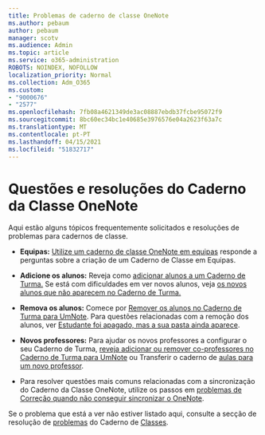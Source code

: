 ```yaml
---
title: Problemas de caderno de classe OneNote
ms.author: pebaum
author: pebaum
manager: scotv
ms.audience: Admin
ms.topic: article
ms.service: o365-administration
ROBOTS: NOINDEX, NOFOLLOW
localization_priority: Normal
ms.collection: Adm_O365
ms.custom:
- "9000676"
- "2577"
ms.openlocfilehash: 7fb08a4621349de3ac08887ebdb37fcbe95072f9
ms.sourcegitcommit: 8bc60ec34bc1e40685e3976576e04a2623f63a7c
ms.translationtype: MT
ms.contentlocale: pt-PT
ms.lasthandoff: 04/15/2021
ms.locfileid: "51832717"
---
```

# <a name="onenote-class-notebook-issues-and-resolutions"></a>Questões e resoluções do Caderno da Classe OneNote

Aqui estão alguns tópicos frequentemente solicitados e resoluções de problemas para cadernos de classe.

- **Equipas:** [Utilize um caderno de classe OneNote em equipas](https://support.office.com/article/bd77f11f-27cd-4d41-bfbd-2b11799f1440) responde a perguntas sobre a criação de um Caderno de Classe em Equipas.

- **Adicione os alunos:** Reveja como [adicionar alunos a um Caderno de Turma.](https://support.office.com/article/149882af-506a-4689-9fee-39309b97aae8) Se está com dificuldades em ver novos alunos, veja [os novos alunos que não aparecem no Caderno de Turma.](https://support.office.com/article/4da02c45-b435-4af1-921b-51b8ee40e1c9)

- **Remova os alunos:** Comece por [Remover os alunos no Caderno de Turma para UmNote](https://support.office.com/article/86dcf019-408f-4de8-8055-eb61f1578c3c). Para questões relacionadas com a remoção dos alunos, ver [Estudante foi apagado, mas a sua pasta ainda aparece](https://support.office.com/article/0ed81eaa-c14a-436f-bb6f-ce95f130cc71).

- **Novos professores:** Para ajudar os novos professores a configurar o seu Caderno de Turma, [reveja adicionar ou remover co-professores no Caderno de Turma para UmNote](https://support.office.com/article/fdcb870b-49a7-4a14-9ea6-d817f88026f8) ou Transferir o caderno de [aulas para um novo professor](https://support.office.com/article/84ef5d4a-0eec-4d5b-bc22-1317bc3b9027).

- Para resolver questões mais comuns relacionadas com a sincronização do Caderno da Classe OneNote, utilize os passos em [problemas de Correção quando não conseguir sincronizar o OneNote](https://support.office.com/article/Fix-issues-when-you-can-t-sync-OneNote-299495ef-66d1-448f-90c1-b785a6968d45).

Se o problema que está a ver não estiver listado aqui, consulte a secção de resolução de [problemas](https://support.office.com/article/class-notebook-ee70aff9-52e8-449f-be6a-7cbc1d65eaea#ID0EAABAAA=Manage&ID0EABAAA=Troubleshoot) do Caderno de [Classes](https://support.office.com/article/class-notebook-ee70aff9-52e8-449f-be6a-7cbc1d65eaea). 


